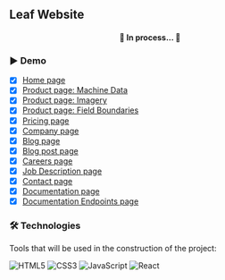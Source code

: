 ## Leaf Website

<h4 align="center"> 
	🚧 In process... 🚧
</h4>

### ▶️ Demo

- [x] <a href="https://felipecabuto.github.io/website-leaf-v1/">Home page</a>
- [x] <a href="https://felipecabuto.github.io/website-leaf-v1/product-machine-data.html">Product page: Machine Data</a>
- [x] <a href="https://felipecabuto.github.io/website-leaf-v1/product-imagery.html">Product page: Imagery</a>
- [x] <a href="https://felipecabuto.github.io/website-leaf-v1/product-field-boundaries.html">Product page: Field Boundaries</a>
- [x] <a href="https://felipecabuto.github.io/website-leaf-v1/pricing.html">Pricing page</a>
- [x] <a href="https://felipecabuto.github.io/website-leaf-v1/company.html">Company page</a>
- [x] <a href="https://felipecabuto.github.io/website-leaf-v1/blog.html">Blog page</a>
- [x] <a href="https://felipecabuto.github.io/website-leaf-v1/blog-post.html">Blog post page</a>
- [x] <a href="https://felipecabuto.github.io/website-leaf-v1/careers.html">Careers page</a>
- [x] <a href="https://felipecabuto.github.io/website-leaf-v1/job-description.html">Job Description page</a>
- [x] <a href="https://felipecabuto.github.io/website-leaf-v1/contact.html">Contact page</a>
- [x] <a href="https://felipecabuto.github.io/website-leaf-v1/documentation.html">Documentation page</a>
- [x] <a href="https://felipecabuto.github.io/website-leaf-v1/endpoints.html">Documentation Endpoints page</a>

### 🛠 Technologies

Tools that will be used in the construction of the project:

![HTML5](https://img.shields.io/badge/HTML5-E34F26?style=for-the-badge&logo=html5&logoColor=white)
![CSS3](https://img.shields.io/badge/CSS3-1572B6?style=for-the-badge&logo=css3&logoColor=white)
![JavaScript](https://img.shields.io/badge/JavaScript-F7DF1E?style=for-the-badge&logo=javascript&logoColor=black)
![React](https://img.shields.io/badge/React-20232A?style=for-the-badge&logo=react&logoColor=61DAFB)